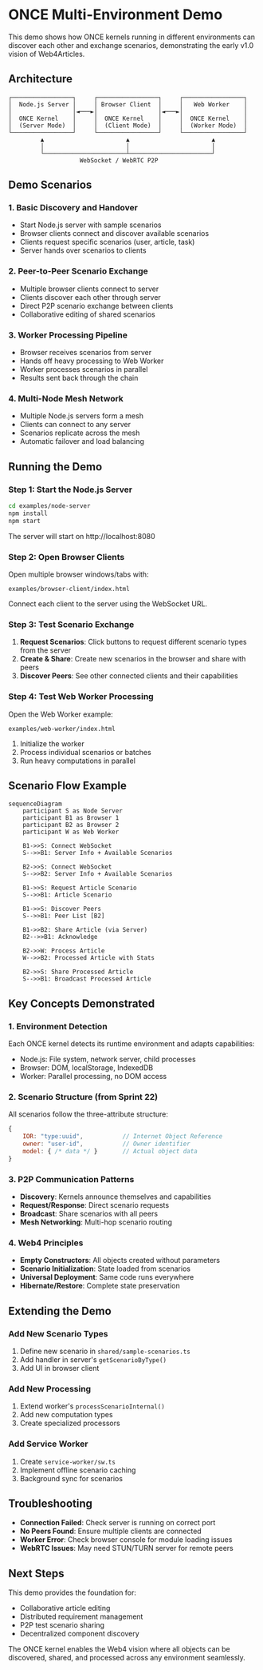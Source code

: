 # ONCE Multi-Environment Demo

This demo shows how ONCE kernels running in different environments can discover each other and exchange scenarios, demonstrating the early v1.0 vision of Web4Articles.

## Architecture

```
┌─────────────────┐     ┌─────────────────┐     ┌─────────────────┐
│  Node.js Server │     │ Browser Client  │     │   Web Worker    │
│                 │◄───►│                 │◄───►│                 │
│  ONCE Kernel    │     │  ONCE Kernel    │     │  ONCE Kernel    │
│  (Server Mode)  │     │  (Client Mode)  │     │  (Worker Mode)  │
└─────────────────┘     └─────────────────┘     └─────────────────┘
         ▲                       ▲                       ▲
         │                       │                       │
         └───────────────────────┴───────────────────────┘
                    WebSocket / WebRTC P2P
```

## Demo Scenarios

### 1. Basic Discovery and Handover
- Start Node.js server with sample scenarios
- Browser clients connect and discover available scenarios
- Clients request specific scenarios (user, article, task)
- Server hands over scenarios to clients

### 2. Peer-to-Peer Scenario Exchange
- Multiple browser clients connect to server
- Clients discover each other through server
- Direct P2P scenario exchange between clients
- Collaborative editing of shared scenarios

### 3. Worker Processing Pipeline
- Browser receives scenarios from server
- Hands off heavy processing to Web Worker
- Worker processes scenarios in parallel
- Results sent back through the chain

### 4. Multi-Node Mesh Network
- Multiple Node.js servers form a mesh
- Clients can connect to any server
- Scenarios replicate across the mesh
- Automatic failover and load balancing

## Running the Demo

### Step 1: Start the Node.js Server

```bash
cd examples/node-server
npm install
npm start
```

The server will start on http://localhost:8080

### Step 2: Open Browser Clients

Open multiple browser windows/tabs with:
```
examples/browser-client/index.html
```

Connect each client to the server using the WebSocket URL.

### Step 3: Test Scenario Exchange

1. **Request Scenarios**: Click buttons to request different scenario types from the server
2. **Create & Share**: Create new scenarios in the browser and share with peers
3. **Discover Peers**: See other connected clients and their capabilities

### Step 4: Test Web Worker Processing

Open the Web Worker example:
```
examples/web-worker/index.html
```

1. Initialize the worker
2. Process individual scenarios or batches
3. Run heavy computations in parallel

## Scenario Flow Example

```mermaid
sequenceDiagram
    participant S as Node Server
    participant B1 as Browser 1
    participant B2 as Browser 2
    participant W as Web Worker

    B1->>S: Connect WebSocket
    S-->>B1: Server Info + Available Scenarios
    
    B2->>S: Connect WebSocket
    S-->>B2: Server Info + Available Scenarios
    
    B1->>S: Request Article Scenario
    S-->>B1: Article Scenario
    
    B1->>S: Discover Peers
    S-->>B1: Peer List [B2]
    
    B1->>B2: Share Article (via Server)
    B2-->>B1: Acknowledge
    
    B2->>W: Process Article
    W-->>B2: Processed Article with Stats
    
    B2->>S: Share Processed Article
    S-->>B1: Broadcast Processed Article
```

## Key Concepts Demonstrated

### 1. Environment Detection
Each ONCE kernel detects its runtime environment and adapts capabilities:
- Node.js: File system, network server, child processes
- Browser: DOM, localStorage, IndexedDB
- Worker: Parallel processing, no DOM access

### 2. Scenario Structure (from Sprint 22)
All scenarios follow the three-attribute structure:
```javascript
{
    IOR: "type:uuid",           // Internet Object Reference
    owner: "user-id",           // Owner identifier
    model: { /* data */ }       // Actual object data
}
```

### 3. P2P Communication Patterns
- **Discovery**: Kernels announce themselves and capabilities
- **Request/Response**: Direct scenario requests
- **Broadcast**: Share scenarios with all peers
- **Mesh Networking**: Multi-hop scenario routing

### 4. Web4 Principles
- **Empty Constructors**: All objects created without parameters
- **Scenario Initialization**: State loaded from scenarios
- **Universal Deployment**: Same code runs everywhere
- **Hibernate/Restore**: Complete state preservation

## Extending the Demo

### Add New Scenario Types
1. Define new scenario in `shared/sample-scenarios.ts`
2. Add handler in server's `getScenarioByType()`
3. Add UI in browser client

### Add New Processing
1. Extend worker's `processScenarioInternal()`
2. Add new computation types
3. Create specialized processors

### Add Service Worker
1. Create `service-worker/sw.ts`
2. Implement offline scenario caching
3. Background sync for scenarios

## Troubleshooting

- **Connection Failed**: Check server is running on correct port
- **No Peers Found**: Ensure multiple clients are connected
- **Worker Error**: Check browser console for module loading issues
- **WebRTC Issues**: May need STUN/TURN server for remote peers

## Next Steps

This demo provides the foundation for:
- Collaborative article editing
- Distributed requirement management
- P2P test scenario sharing
- Decentralized component discovery

The ONCE kernel enables the Web4 vision where all objects can be discovered, shared, and processed across any environment seamlessly.